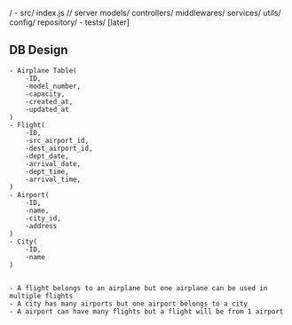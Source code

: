 /
    - src/
        index.js // server
        models/
        controllers/
        middlewares/
        services/
        utils/
        config/
        repository/
    - tests/ [later]

## DB Design
    - Airplane Table(
        -ID,
        -model_number,
        -capacity, 
        -created_at,
        -updated_at
    )
    - Flight(
        -ID,
        -src_airport_id,
        -dest_airport_id,
        -dept_date,
        -arrival_date,
        -dept_time,
        -arrival_time,
    )
    - Airport(
        -ID,
        -name,
        -city_id,
        -address
    )
    - City(
        -ID,
        -name
    ) 


    - A flight belongs to an airplane but one airplane can be used in multiple flights
    - A city has many airports but one airport belongs to a city
    - A airport can have many flights but a flight will be from 1 airport
    